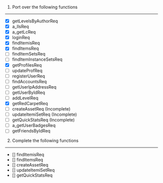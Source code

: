 1. Port over the following functions
----------------------------------------
- [x] getLevelsByAuthorReq  
- [x] a_llsReq  
- [x] a_getLcReq  
- [x] loginReq  
- [x] findItemisReq  
- [x] findItemsReq  
- [ ] findItemSetsReq  
- [ ] findItemInstanceSetsReq  
- [x] getProfilesReq  
- [ ] updateProfReq  
- [ ] registerUserReq  
- [ ] findAccountsReq  
- [ ] getUserIpAddressReq  
- [ ] getUserByIdReq  
- [ ] addLevelReq  
- [x] getRedCarpetReq  
- [ ] createAssetReq (Incomplete)  
- [ ] updateItemiSetReq (Incomplete)  
- [ ] getQuickStatsReq (Incomplete)  
- [ ] a_getUserBadgesReq   
- [ ] getFriendsByIdReq 

2. Complete the following functions
---------------------------------------
- [] findItemisReq
- [] findItemsReq
- [] createAssetReq
- [] updateItemiSetReq
- [] getQuickStatsReq